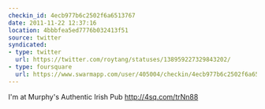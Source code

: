 ```yaml
---
checkin_id: 4ecb977b6c2502f6a6513767
date: 2011-11-22 12:37:16
location: 4bbbfea5ed7776b032413f51
source: twitter
syndicated:
- type: twitter
  url: https://twitter.com/roytang/statuses/138959227329843202/
- type: foursquare
  url: https://www.swarmapp.com/user/405004/checkin/4ecb977b6c2502f6a6513767?s=lM_LxpluPt-AyD-5hX-JodzqBBM&ref=tw
---
```


I'm at Murphy's Authentic Irish Pub http://4sq.com/trNn88